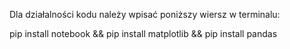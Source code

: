 Dla działalności kodu należy wpisać poniższy wiersz w terminalu:

pip install notebook && pip install matplotlib && pip install pandas
